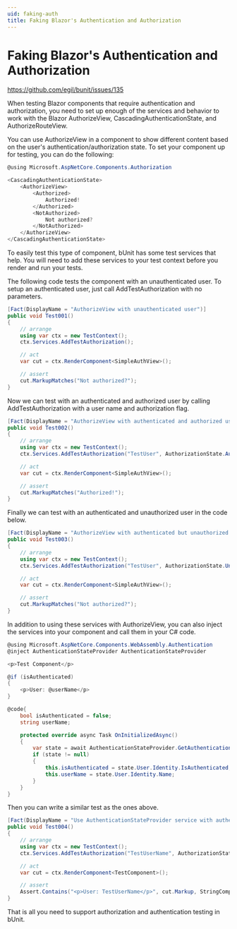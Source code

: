 ```yaml
---
uid: faking-auth
title: Faking Blazor's Authentication and Authorization
---
```


# Faking Blazor's Authentication and Authorization

https://github.com/egil/bunit/issues/135

When testing Blazor components that require authentication and authorization, you need to set up enough of the services and behavior to work with the Blazor AuthorizeView, CascadingAuthenticationState, and AuthorizeRouteView.

You can use AuthorizeView in a component to show different content based on the user's authentication/authorization state. To set your component up for testing, you can do the following:

```c#
@using Microsoft.AspNetCore.Components.Authorization

<CascadingAuthenticationState>
	<AuthorizeView>
		<Authorized>
			Authorized!
		</Authorized>
		<NotAuthorized>
			Not authorized?
		</NotAuthorized>
	</AuthorizeView>
</CascadingAuthenticationState>
```

To easily test this type of component, bUnit has some test services that help. You will need to add these services to your test context before you render and run your tests.

The following code tests the component with an unauthenticated user. To setup an authenticated user, just call AddTestAuthorization with no parameters.

```c#
[Fact(DisplayName = "AuthorizeView with unauthenticated user")]
public void Test001()
{
	// arrange
	using var ctx = new TestContext();
	ctx.Services.AddTestAuthorization();

	// act
	var cut = ctx.RenderComponent<SimpleAuthView>();

	// assert
	cut.MarkupMatches("Not authorized?");
}
```

Now we can test with an authenticated and authorized user by calling AddTestAuthorization with a user name and authorization flag.

```c#
[Fact(DisplayName = "AuthorizeView with authenticated and authorized user")]
public void Test002()
{
	// arrange
	using var ctx = new TestContext();
	ctx.Services.AddTestAuthorization("TestUser", AuthorizationState.Authorized);

	// act
	var cut = ctx.RenderComponent<SimpleAuthView>();

	// assert
	cut.MarkupMatches("Authorized!");
}
```

Finally we can test with an authenticated and unauthorized user in the code below.

```c#
[Fact(DisplayName = "AuthorizeView with authenticated but unauthorized user")]
public void Test003()
{
	// arrange
	using var ctx = new TestContext();
	ctx.Services.AddTestAuthorization("TestUser", AuthorizationState.Unauthorized);

	// act
	var cut = ctx.RenderComponent<SimpleAuthView>();

	// assert
	cut.MarkupMatches("Not authorized?");
}
```

In addition to using these services with AuthorizeView, you can also inject the services into your component and call them in your C# code. 

```c#
@using Microsoft.AspNetCore.Components.WebAssembly.Authentication
@inject AuthenticationStateProvider AuthenticationStateProvider

<p>Test Component</p>

@if (isAuthenticated)
{
    <p>User: @userName</p>
}

@code{
    bool isAuthenticated = false;
    string userName;

    protected override async Task OnInitializedAsync()
    {
        var state = await AuthenticationStateProvider.GetAuthenticationStateAsync().ConfigureAwait(false);
        if (state != null)
        {
            this.isAuthenticated = state.User.Identity.IsAuthenticated;
            this.userName = state.User.Identity.Name;
        }
    }
}
```

Then you can write a similar test as the ones above.

```c#
[Fact(DisplayName = "Use AuthenticationStateProvider service with authenticated and authorized user")]
public void Test004()
{
	// arrange
	using var ctx = new TestContext();
	ctx.Services.AddTestAuthorization("TestUserName", AuthorizationState.Authorized);

	// act
	var cut = ctx.RenderComponent<TestComponent>();

	// assert
	Assert.Contains("<p>User: TestUserName</p>", cut.Markup, StringComparison.InvariantCulture);
}
```

That is all you need to support authorization and authentication testing in bUnit.
